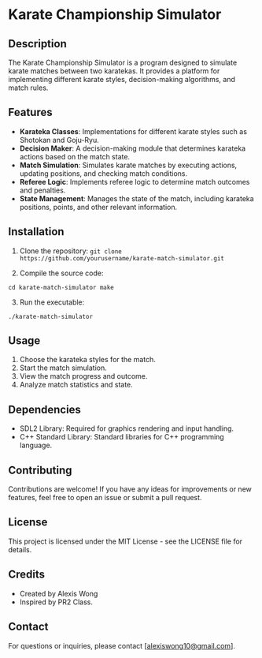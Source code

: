 # Karate Championship Simulator

## Description

The Karate Championship Simulator is a program designed to simulate karate matches between two karatekas. It provides a platform for implementing different karate styles, decision-making algorithms, and match rules.

## Features

-   **Karateka Classes**: Implementations for different karate styles such as Shotokan and Goju-Ryu.
-   **Decision Maker**: A decision-making module that determines karateka actions based on the match state.
-   **Match Simulation**: Simulates karate matches by executing actions, updating positions, and checking match conditions.
-   **Referee Logic**: Implements referee logic to determine match outcomes and penalties.
-   **State Management**: Manages the state of the match, including karateka positions, points, and other relevant information.

## Installation

1.  Clone the repository:
`git clone https://github.com/yourusername/karate-match-simulator.git` 

2.  Compile the source code:

`cd karate-match-simulator
make` 

3.  Run the executable:

`./karate-match-simulator` 

## Usage

1.  Choose the karateka styles for the match.
2.  Start the match simulation.
3.  View the match progress and outcome.
4.  Analyze match statistics and state.

## Dependencies

-   SDL2 Library: Required for graphics rendering and input handling.
-   C++ Standard Library: Standard libraries for C++ programming language.

## Contributing

Contributions are welcome! If you have any ideas for improvements or new features, feel free to open an issue or submit a pull request.

## License

This project is licensed under the MIT License - see the LICENSE file for details.

## Credits

-   Created by Alexis Wong
-   Inspired by PR2 Class.

## Contact

For questions or inquiries, please contact [alexiswong10@gmail.com].
